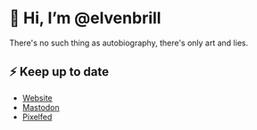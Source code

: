 # 👋 Hi, I’m @elvenbrill

There's no such thing as autobiography, there's only art and lies.

## ⚡️ Keep up to date

- [Website](https://elvenbrill.xyz/)
- [Mastodon](https://mastodon.world/@elvenbrill)
- [Pixelfed](https://pixelfed.social/elvenbrill)

<!---
elvenbrill/elvenbrill is a ✨ special ✨ repository because its `README.md` (this file) appears on your GitHub profile.
You can click the Preview link to take a look at your changes.
--->
